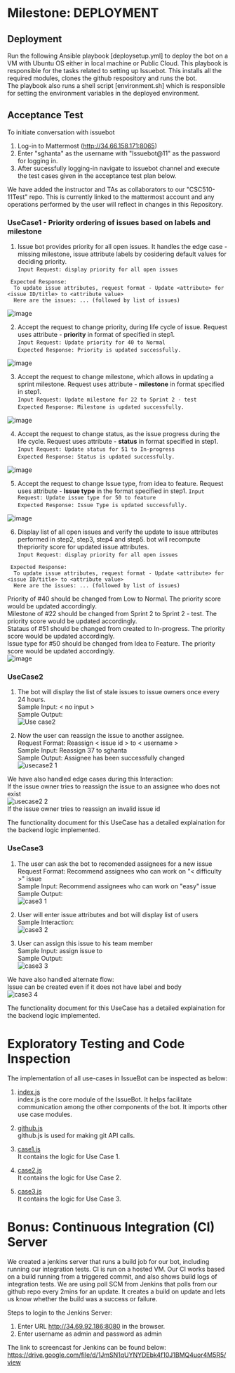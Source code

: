 # Milestone: DEPLOYMENT

## Deployment 
Run the following Ansible playbook [deploysetup.yml] to deploy the bot on a VM with Ubuntu OS either in local machine or Public Cloud. 
This playbook is responsible for the tasks related to setting up Issuebot. This installs all the required modules, clones the github respository and runs the bot.  
The playbook also runs a shell script [environment.sh] which is responsible for setting the environment variables in the deployed environment.  

## Acceptance Test 
 To initiate conversation with issuebot
1. Log-in to Mattermost (http://34.66.158.171:8065)
2. Enter "sghanta" as the username with "Issuebot@11" as the password for logging in.
3. After sucessfully logging-in navigate to issuebot channel and execute the test cases given in the acceptance test plan below.

We have added the instructor and TAs as collaborators to our "CSC510-11Test" repo. This is currently linked to the mattermost account and any operations performed by the user will reflect in changes in this Repository.   

### UseCase1 - Priority ordering of issues based on labels and milestone
1. Issue bot provides priority for all open issues. It handles the edge case - missing milestone, issue attribute labels by cosidering default values for deciding priority.  
  `Input Request: display priority for all open issues`  
  ```
   Expected Response:   
    To update issue attributes, request format - Update <attribute> for <issue ID/title> to <attribute value> 
    Here are the issues: ... (followed by list of issues)
  ```
  ![image](https://media.github.ncsu.edu/user/14762/files/eb406e80-13b8-11ea-9ae0-21b9ceea4184)
  
  
2. Accept the request to change priority, during life cycle of issue. Request uses attribute - **priority** in format of specified in step1.  
   `Input Request: Update priority for 40 to Normal`  
   `Expected Response: Priority is updated successfully.`  
     
  ![image](https://media.github.ncsu.edu/user/14762/files/7bcb7e80-13ba-11ea-9c7b-9ca00fbe535d)
   
3. Accept the request to change milestone, which allows in updating a sprint milestone. Request uses attribute - **milestone** in format specified in step1.  
   `Input Request: Update milestone for 22 to Sprint 2 - test`  
   `Expected Response: Milestone is updated successfully.`  
     
  ![image](https://media.github.ncsu.edu/user/14762/files/2e87f500-142c-11ea-988f-e2c2359cf2c9)
  
4. Accept the request to change status, as the issue progress during the life cycle. Request uses attribute - **status** in format specified in step1.
   `Input Request: Update status for 51 to In-progress`  
   `Expected Response: Status is updated successfully.`
    
 ![image](https://media.github.ncsu.edu/user/14762/files/7c9df800-142e-11ea-88d1-eb1d7b96b81d)

5. Accept the request to change Issue type, from idea to feature. Request uses attribute - **Issue type** in the format specified in step1.
   `Input Request: Update issue type for 50 to feature`  
   `Expected Response: Issue Type is updated successfully.`
    
 ![image](https://media.github.ncsu.edu/user/14762/files/b02d5200-142f-11ea-9986-51056537a3cd)

6. Display list of all open issues and verify the update to issue attributes performed in step2, step3, step4 and step5. bot will recompute thepriority score for updated issue attributes.  
  `Input Request: display priority for all open issues`  
  ```
   Expected Response:   
    To update issue attributes, request format - Update <attribute> for <issue ID/title> to <attribute value> 
    Here are the issues: ... (followed by list of issues)
  ```  
  Priority of #40 should be changed from Low to Normal.  The priority score would be updated accordingly.  
  Milestone of #22 should be changed from Sprint 2 to Sprint 2 - test. The priority score would be updated accordingly.  
  Stataus of #51 should be changed from created to In-progress. The priority score would be updated accordingly.   
  Issue type for #50 should be changed from Idea to Feature. The priority score would be updated accordingly.  
  ![image](https://media.github.ncsu.edu/user/14762/files/bb35b180-1432-11ea-9dcc-e7fc47e3a674)


### UseCase2 
 1) The bot will display the list of stale issues to issue owners once every 24 hours.  
  Sample Input: < no input >  
  Sample Output:   
  ![Use case2](https://media.github.ncsu.edu/user/11865/files/91297a00-1128-11ea-896e-fe0cb5583c71)    

 2) Now the user can reassign the issue to another assignee.  
  Request Format: Reassign < issue id > to < username >  
  Sample Input: Reassign 37 to sghanta  
  Sample Output: Assignee has been successfully changed  
  ![usecase2 1](https://media.github.ncsu.edu/user/11865/files/8c64c600-1128-11ea-95f2-3c6375643579)

  We have also handled edge cases during this Interaction:  
  If the issue owner tries to reassign the issue to an assignee who does not exist  
   ![usecase2 2](https://media.github.ncsu.edu/user/11865/files/91297a00-1128-11ea-904c-9973cff624b6)  
  If the issue owner tries to reassign an invalid issue id
    
  The functionality document for this UseCase has a detailed explaination for the backend logic implemented. 
  

### UseCase3
1) The user can ask the bot to recomended assignees for a new issue  
  Request Format: Recommend assignees who can work on "< difficulty >" issue  
  Sample Input: Recommend assignees who can work on "easy" issue  
  Sample Output:  
  ![case3 1](https://media.github.ncsu.edu/user/11865/files/f61dd500-12cc-11ea-8540-b52ee09f3f50)

2) User will enter issue attributes and bot will display list of users    
  Sample Interaction:  
 ![case3 2](https://media.github.ncsu.edu/user/11865/files/f74f0200-12cc-11ea-9776-eb9ddb4a2e9b) 

3) User can assign this issue to his team member  
  Sample Input: assign issue to <username>  
  Sample Output:  
  ![case3 3](https://media.github.ncsu.edu/user/11865/files/5cefbe00-12ce-11ea-9bad-6fed3441b8cc)

We have also handled alternate flow:  
Issue can be created even if it does not have label and body  
![case3 4](https://media.github.ncsu.edu/user/11865/files/48f88c00-12cf-11ea-92d2-ccb3d5841617)  

The functionality document for this UseCase has a detailed explaination for the backend logic implemented.  

# Exploratory Testing and Code Inspection
The implementation of all use-cases in IssueBot can be inspected as below:

1.	[index.js](https://github.ncsu.edu/csc510-fall2019/CSC510-11/blob/master/IssueBot/index.js)  
index.js is the core module of the IssueBot. It helps facilitate communication among the other components of the bot. It imports other use case modules.

2.	[github.js](https://github.ncsu.edu/csc510-fall2019/CSC510-11/blob/master/IssueBot/github.js)  
github.js is used for making git API calls. 

3.	[case1.js](https://github.ncsu.edu/csc510-fall2019/CSC510-11/blob/master/IssueBot/case1.js)  
It contains the logic for Use Case 1.

4.	[case2.js](https://github.ncsu.edu/csc510-fall2019/CSC510-11/blob/master/IssueBot/case2.js)  
It contains the logic for Use Case 2.

5.	[case3.js](https://github.ncsu.edu/csc510-fall2019/CSC510-11/blob/master/IssueBot/case3.js)  
It contains the logic for Use Case 3.

# Bonus: Continuous Integration (CI) Server

We created a jenkins server that runs a build job for our bot, including running our integration tests. CI is run on a hosted VM. Our CI works based on a build running from a triggered commit, and also shows build logs of integration tests. We are using poll SCM from Jenkins that polls from our github repo every 2mins for an update. It creates a build on update and lets us know whether the build was a success or failure.

Steps to login to the Jenkins Server:  
1. Enter URL http://34.69.92.186:8080 in the browser.
2. Enter username as admin and password as admin

The link to screencast for Jenkins can be found below:
https://drive.google.com/file/d/1JmSN1qUYNYDEbk4f10J1BMQ4uor4M5R5/view

